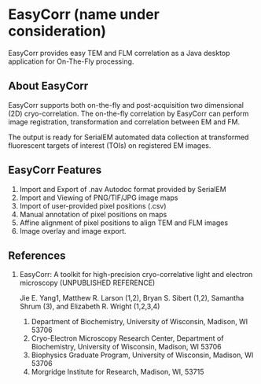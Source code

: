 # EasyCorr (name under consideration)
EasyCorr provides easy TEM and FLM correlation as a Java desktop application for On-The-Fly processing.

## About EasyCorr
EasyCorr supports both on-the-fly and post-acquisition two dimensional (2D) cryo-correlation. The on-the-fly correlation by EasyCorr can perform image registration, transformation and correlation between EM and FM.

The output is ready for SerialEM automated data collection at transformed fluorescent targets of interest (TOIs) on registered EM images. 

## EasyCorr Features

1. Import and Export of .nav Autodoc format provided by SerialEM
2. Import and Viewing of PNG/TIF/JPG image maps
3. Import of user-provided pixel positions (.csv)
4. Manual annotation of pixel positions on maps
5. Affine alignment of pixel positions to align TEM and FLM images
6. Image overlay and image export.




## References

1. EasyCorr: A toolkit for high-precision cryo-correlative light 
and electron microscopy (UNPUBLISHED REFERENCE)

	Jie E. Yang1, Matthew R. Larson (1,2), Bryan S. Sibert (1,2), Samantha Shrum (3), and Elizabeth R. Wright (1,2,3,4) 

	1. Department of Biochemistry, University of Wisconsin, Madison, WI 53706
	2. Cryo-Electron Microscopy Research Center, Department of Biochemistry, University of Wisconsin, Madison, WI 53706
	3. Biophysics Graduate Program, University of Wisconsin, Madison, WI 53706
	4. Morgridge Institute for Research, Madison, WI, 53715


